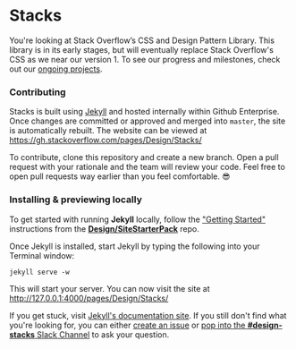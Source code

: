 # Stacks

You're looking at Stack Overflow’s CSS and Design Pattern Library. This library is in its early stages, but will eventually replace Stack Overflow's CSS as we near our version 1. To see our progress and milestones, check out our [ongoing projects](https://gh.stackoverflow.com/Design/Stacks/projects).

### Contributing

Stacks is built using [Jekyll](https://jekyllrb.com) and hosted internally within Github Enterprise. Once changes are committed or approved and merged into `master`, the site is automatically rebuilt. The website can be viewed at https://gh.stackoverflow.com/pages/Design/Stacks/

To contribute, clone this repository and create a new branch. Open a pull request with your rationale and the team will review your code. Feel free to open pull requests way earlier than you feel comfortable. :sunglasses:

### Installing & previewing locally

To get started with running **Jekyll** locally, follow the ["Getting Started"](https://gh.stackoverflow.com/Design/SiteStarterPack#getting-started) instructions from the [**Design/SiteStarterPack**](https://gh.stackoverflow.com/Design/SiteStarterPack) repo.

Once Jekyll is installed, start Jekyll by typing the following into your Terminal window:

```
jekyll serve -w
```

This will start your server. You can now visit the site at http://127.0.0.1:4000/pages/Design/Stacks/

If you get stuck, visit [Jekyll's documentation site](https://jekyllrb.com/docs/home/). If you still don't find what you're looking for, you can either [create an issue](https://gh.stackoverflow.com/Design/Stacks/issues/new) or [pop into the **#design-stacks** Slack Channel](https://stackexchange.slack.com/messages/C27RWNQN9/) to ask your question.
